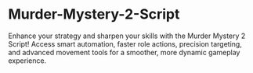 # Murder-Mystery-2-Script
Enhance your strategy and sharpen your skills with the Murder Mystery 2 Script! Access smart automation, faster role actions, precision targeting, and advanced movement tools for a smoother, more dynamic gameplay experience.
